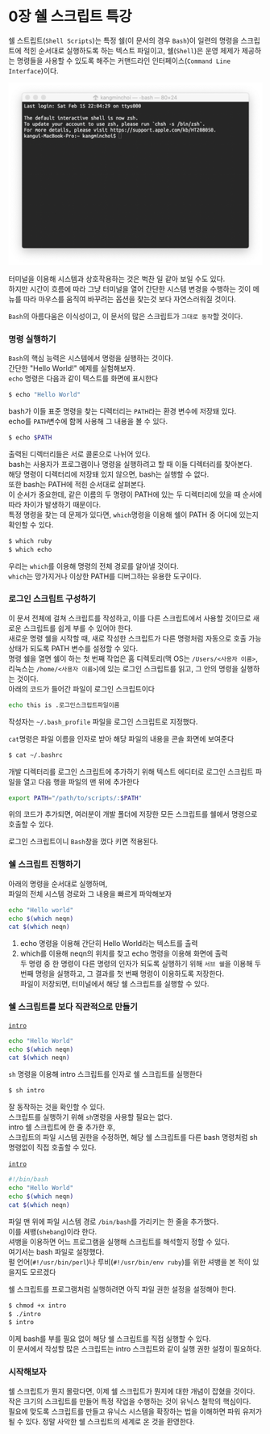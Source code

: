 # 0장 쉘 스크립트 특강

쉘 스트립트(`Shell Scripts`)는 특정 쉘(이 문서의 경우 `Bash`)이 일련의 명령을 스크립트에 적힌 순서대로 실행하도록 하는 텍스트 파일이고, 쉘(`Shell`)은 운영 체제가 제공하는 명령들을 사용할 수 있도록 해주는 커맨드라인 인터페이스(`Command Line Interface`)이다.  

![bash](../img/bash.png)  

터미널을 이용해 시스템과 상호작용하는 것은 벅찬 일 같아 보일 수도 있다.  
하지만 시간이 흐름에 따라 그냥 터미널을 열어 간단한 시스템 변경을 수행하는 것이 메뉴를 따라 마우스를 움직여 바꾸려는 옵션을 찾는것 보다 자연스러워질 것이다.

`Bash`의 아름다움은 이식성이고, 이 문서의 많은 스크립트가 `그대로 동작`할 것이다.

### 명령 실행하기
`Bash`의 핵심 능력은 시스템에서 명령을 실행하는 것이다.  
간단한 "Hello World!" 예제를 실험해보자.  
`echo` 명령은 다음과 같이 텍스트를 화면에 표시한다
```bash
$ echo "Hello World"
```
bash가 이들 표준 명령을 찾는 디렉터리는 `PATH`라는 환경 변수에 저장돼 있다.  
echo를 `PATH`변수에 함께 사용해 그 내용을 볼 수 있다.  
```bash
$ echo $PATH
```
출력된 디렉터리들은 서로 콜론으로 나뉘어 있다.  
bash는 사용자가 프로그램이나 명령을 실행하려고 할 때 이들 디렉터리를 찾아본다.  
해당 명령이 디렉터리에 저장돼 있지 않으면, bash는 실행할 수 없다.  
또한 bash는 PATH에 적힌 순서대로 살펴본다.  
이 순서가 중요한데, 같은 이름의 두 명령이 PATH에 있는 두 디렉터리에 있을 때 순서에 따라 차이가 발생하기 때문이다.  
특정 명령을 찾는 데 문제가 있다면, `which`명령을 이용해 쉘이 PATH 중 어디에 있는지 확인할 수 있다.  
```bash
$ which ruby
$ which echo
```
우리는 `which`를 이용해 명령의 전체 경로를 알아낼 것이다.  
`which`는 망가지거나 이상한 PATH를 디버그하는 유용한 도구이다.

### 로그인 스크립트 구성하기
이 문서 전체에 걸쳐 스크립트를 작성하고, 이를 다른 스크립트에서 사용할 것이므로 새로운 스크립트를 쉽게 부를 수 있어야 한다.  
새로운 명령 쉘을 시작할 때, 새로 작성한 스크립트가 다른 명령처럼 자동으로 호출 가능 상태가 되도록 PATH 변수를 설정할 수 있다.  
명령 쉘을 열면 쉘이 하는 첫 번째 작업은 홈 디렉토리(맥 OS는 `/Users/<사용자 이름>`, 리눅스는 `/home/<사용자 이름>`)에 있는 로그인 스크립트를 읽고, 그 안의 명령을 실행하는 것이다.  
아래의 코드가 들어간 파일이 로그인 스크립트이다
```bash
echo this is .로그인스크립트파일이름
```
작성자는 `~/.bash_profile` 파일을 로그인 스크립트로 지정했다.  

`cat`명령은 파일 이름을 인자로 받아 해당 파일의 내용을 콘솔 화면에 보여준다
```bash
$ cat ~/.bashrc
```
개발 디렉터리를 로그인 스크립트에 추가하기 위해 텍스트 에디터로 로그인 스크립트 파일을 열고 다음 행을 파일의 맨 위에 추가한다
```bash
export PATH="/path/to/scripts/:$PATH"
```
위의 코드가 추가되면, 여러분이 개발 폴더에 저장한 모든 스크립트를 쉘에서 명령으로 호출할 수 있다.

로그인 스크립트이니 `Bash`창을 껐다 키면 적용된다.

### 쉘 스크립트 진행하기
아래의 명령을 순서대로 실행하며,  
파일의 전체 시스템 경로와 그 내용을 빠르게 파악해보자
```bash
echo "Hello world"
echo $(which neqn)
cat $(which neqn)
```
1. echo 명령을 이용해 간단히 Hello World라는 텍스트를 출력
2. which를 이용해 neqn의 위치를 찾고 echo 명령을 이용해 화면에 출력  
  두 명령 중 한 명령이 다른 명령의 인자가 되도록 실행하기 위해 `서브 쉘`을 이용해 두번째 명령을 실행하고, 그 결과를 첫 번째 명령이 이용하도록 저장한다.  
  파일이 저장되면, 터미널에서 해당 쉘 스크립트를 실행할 수 있다.

### 쉘 스크립트를 보다 직관적으로 만들기
[`intro`](../shell_scripts/intro)
```bash
echo "Hello World"
echo $(which neqn)
cat $(which neqn)
```
`sh` 명령을 이용해 intro 스크립트를 인자로 쉘 스크립트를 실행한다
```bash
$ sh intro
```
잘 동작하는 것을 확인할 수 있다.  
스크립트를 실행하기 위해 `sh`명령을 사용할 필요는 없다.  
intro 쉘 스크립트에 한 줄 추가한 후,  
스크립트의 파일 시스템 권한을 수정하면, 해당 쉘 스크립트를 다른 bash 명령처럼 sh 명령없이 직접 호출할 수 있다.

[`intro`](../shell_scripts/intro)
```bash
#!/bin/bash
echo "Hello World"
echo $(which neqn)
cat $(which neqn)
```
파일 맨 위에 파일 시스템 경로 `/bin/bash`를 가리키는 한 줄을 추가했다.  
이를 셔뱅(`shebang`)이라 한다.  
셔뱅을 이용하면 어느 프로그램을 실행해 스크립트를 해석할지 정할 수 있다.  
여기서는 bash 파일로 설정했다.  
펄 언어(`#!/usr/bin/perl`)나 루비(`#!/usr/bin/env ruby`)를 위한 셔뱅을 본 적이 있을지도 모르겠다

쉘 스크립트를 프로그램처럼 실행하려면 아직 파일 권한 설정을 설정해야 한다.  
```bash
$ chmod +x intro
$ ./intro
$ intro
```
이제 bash를 부를 필요 없이 해당 쉘 스크립트를 직접 실행할 수 있다.  
이 문서에서 작성할 많은 스크립트는 intro 스크립트와 같이 실행 권한 설정이 필요하다.  


### 시작해보자
쉘 스크립트가 뭔지 몰랐다면, 이제 쉘 스크립트가 뭔지에 대한 개념이 잡혔을 것이다.  
작은 크기의 스크립트를 만들어 특정 작업을 수행하는 것이 유닉스 철학의 핵심이다.  
필요에 맞도록 스크립트를 만들고 유닉스 시스템을 확장하는 법을 이해하면 파워 유저가 될 수 있다.
정말 사악한 쉘 스크립트의 세계로 온 것을 환영한다.